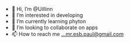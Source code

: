 - 👋 Hi, I’m @Uillinn
- 👀 I’m interested in developing
- 🌱 I’m currently learning phyton
- 💞️ I’m looking to collaborate on apps
- 📫 How to reach me ...mr.esb.paul@gmail.com

<!---
Uillinn/Uillinn is a ✨ special ✨ repository because its `README.md` (this file) appears on your GitHub profile.
You can click the Preview link to take a look at your changes.
--->
